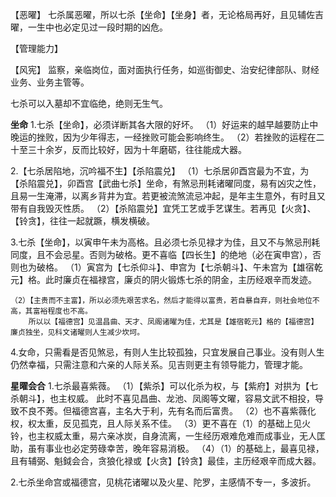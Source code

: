 【恶曜】
七杀属恶曜，所以七杀【坐命】【坐身】者，无论格局再好，且见辅佐吉曜，一生中也必定见过一段时期的凶危。

【管理能力】

【风宪】
监察，亲临岗位，面对面执行任务，如巡街御史、治安纪律部队、财经业务、业务主管等。

七杀可以入墓却不宜临绝，绝则无生气。

**坐命**
1.七杀【坐命】，必须详断其各大限的好坏。
    （1）好运来的越早越要防止中晚运的挫败，因为少年得志，一经挫败可能会影响终生。
    （2）若挫败的运程在二十至三十余岁，反而比较好，因为十年磨砺，往往能成大器。

2.【七杀居陷地，沉吟福不生】【杀陷震兑】
    （1）七杀居卯酉宫最为不宜，为【杀陷震兑】，卯酉宫【武曲七杀】坐命，有煞忌刑耗诸曜同度，易有凶灾之性，且易一生淹滞，以离乡背井为宜。若更被流煞流忌冲起，是年主生意外，有时且又带有自我毁灭性质。
    （2）【杀陷震兑】宜凭工艺或手艺谋生。若再见【火贪】、【铃贪】，往往一起就蹶，横发横破。

3.七杀【坐命】，以寅申午未为高格。且必须七杀见禄才为佳，且又不与煞忌刑耗同度，且不会忌星。否则为破格。更不喜临【四长生】的绝地（必在寅申宫），否则也为破格。
    （1）寅宫为【七杀仰斗】、申宫为【七杀朝斗】、午未宫为【雄宿乾元】格。此时廉贞在福禄宫，廉贞的阴火锻炼七杀的阴金，主历经艰辛而发迹。

    （2）【主贵而不主富】，所以必须先艰苦求名，然后才能得以富贵，若自暴自弃，则社会地位不高，其富裕程度也不高。
        所以以【福德宫】见温昌曲、天才、凤阁诸曜为佳，尤其是【雄宿乾元】格的【福德宫】廉贞独坐，见科文诸曜则人生减少坎坷。

4.女命，只需看是否见煞忌，有则人生比较孤独，只宜发展自己事业。没有则人生仍然幸福，只需注意和六亲的人际关系。见吉则更主有领导能力，管理才能。

**星曜会合**
1.七杀最喜紫薇。
    （1）【紫杀】可以化杀为权，与【紫府】对拱为【七杀朝斗】，也主权威。
        此时不喜见昌曲、龙池、凤阁等文曜，容易文武不相投，导致不良不莠。但福德宫喜，主名大于利，先有名而后富贵。
    （2）也不喜紫薇化权，权太重，反见孤克，且人际关系不佳。
    （3）更不喜在（1）的基础上见火铃，也主权威太重，易六亲冰炭，自身流离，一生经历艰难危难而成事业，无人匡助，虽有事业也必定劳碌幸苦，晚年容易消极。
    （4）（1）的基础上，最喜见禄，且有辅弼、魁鉞会合，贪狼化禄或【火贪】【铃贪】最佳，主历经艰辛而成大器。

2.七杀坐命宫或福德宫，见桃花诸曜以及火星、陀罗，主感情不专一，多波折。